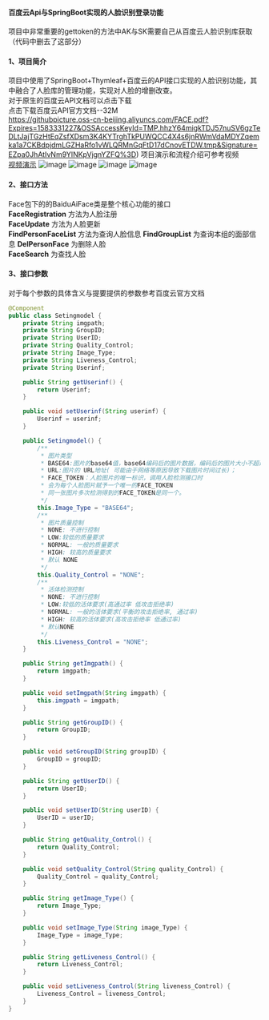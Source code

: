 #### 百度云Api与SpringBoot实现的人脸识别登录功能
项目中非常重要的gettoken的方法中AK与SK需要自己从百度云人脸识别库获取（代码中删去了这部分）
#### 1、项目简介
项目中使用了SpringBoot+Thymleaf+百度云的API接口实现的人脸识别功能，其中融合了人脸库的管理功能，实现对人脸的增删改查。  
对于原生的百度云API文档可以点击下载   
点击下载百度云API官方文档--32M   
https://githubpicture.oss-cn-beijing.aliyuncs.com/FACE.pdf?Expires=1583331227&OSSAccessKeyId=TMP.hhzY64migkTDJ57nuSV6gzTeDLtJajTGzHtEqZsfXDsm3K4KYTrghTkPUWQCC4X4s6jnRWmVdaMDYZqemka1a7CKBdpjdmLGZHaRfo1vWLQRMnGqFtD17dCnovETDW.tmp&Signature=EZpa0JhAtIvNm9YINKpVjgnYZFQ%3D)
项目演示和流程介绍可参考视频   
[视频演示](https://www.bilibili.com/video/av93519949#reply2469727748)
![image](https://githubpicture.oss-cn-beijing.aliyuncs.com/QQ%E6%88%AA%E5%9B%BE20200304214346.png)
![image](https://githubpicture.oss-cn-beijing.aliyuncs.com/QQ%E6%88%AA%E5%9B%BE20200304214430.pngD)
![image](https://githubpicture.oss-cn-beijing.aliyuncs.com/QQ%E6%88%AA%E5%9B%BE20200304215800.png)
![image](https://githubpicture.oss-cn-beijing.aliyuncs.com/QQ%E6%88%AA%E5%9B%BE20200304214510.pngD)
#### 2、接口方法
Face包下的的BaiduAiFace类是整个核心功能的接口  
**FaceRegistration** 方法为人脸注册   
**FaceUpdate** 方法为人脸更新  
**FindPersonFaceList** 方法为查询人脸信息
**FindGroupList** 为查询本组的面部信息
**DelPersonFace** 为删除人脸   
**FaceSearch**  为查找人脸
#### 3、接口参数
对于每个参数的具体含义与提要提供的参数参考百度云官方文档
```java
@Component
public class Setingmodel {
    private String imgpath;
    private String GroupID;
    private String UserID;
    private String Quality_Control;
    private String Image_Type;
    private String Liveness_Control;
    private String Userinf;

    public String getUserinf() {
        return Userinf;
    }

    public void setUserinf(String userinf) {
        Userinf = userinf;
    }

    public Setingmodel() {
        /**
         * 图片类型
         * BASE64:图片的base64值，base64编码后的图片数据，编码后的图片大小不超过2M；
         * URL:图片的 URL地址( 可能由于网络等原因导致下载图片时间过长)；
         * FACE_TOKEN：人脸图片的唯一标识，调用人脸检测接口时
         * 会为每个人脸图片赋予一个唯一的FACE_TOKEN
         * 同一张图片多次检测得到的FACE_TOKEN是同一个。
         */
        this.Image_Type = "BASE64";
        /**
         * 图片质量控制
         * NONE: 不进行控制
         * LOW:较低的质量要求
         * NORMAL: 一般的质量要求
         * HIGH: 较高的质量要求
         * 默认 NONE
         */
        this.Quality_Control = "NONE";
        /**
         * 活体检测控制
         * NONE: 不进行控制
         * LOW:较低的活体要求(高通过率 低攻击拒绝率)
         * NORMAL: 一般的活体要求(平衡的攻击拒绝率, 通过率)
         * HIGH: 较高的活体要求(高攻击拒绝率 低通过率)
         * 默认NONE
         */
        this.Liveness_Control = "NONE";
    }

    public String getImgpath() {
        return imgpath;
    }

    public void setImgpath(String imgpath) {
        this.imgpath = imgpath;
    }

    public String getGroupID() {
        return GroupID;
    }

    public void setGroupID(String groupID) {
        GroupID = groupID;
    }

    public String getUserID() {
        return UserID;
    }

    public void setUserID(String userID) {
        UserID = userID;
    }

    public String getQuality_Control() {
        return Quality_Control;
    }

    public void setQuality_Control(String quality_Control) {
        Quality_Control = quality_Control;
    }

    public String getImage_Type() {
        return Image_Type;
    }

    public void setImage_Type(String image_Type) {
        Image_Type = image_Type;
    }

    public String getLiveness_Control() {
        return Liveness_Control;
    }

    public void setLiveness_Control(String liveness_Control) {
        Liveness_Control = liveness_Control;
    }
}

```

